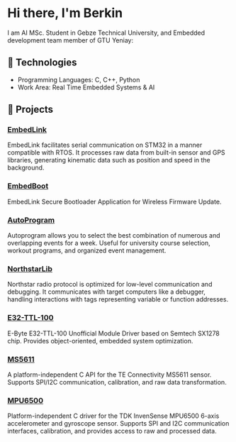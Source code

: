 # Hi there, I'm Berkin

I am AI MSc. Student in Gebze Technical University, and Embedded development team member of GTU Yeniay:

## 🔧 Technologies

- Programming Languages: C, C++, Python
- Work Area: Real Time Embedded Systems & AI

## 🚀 Projects

### [EmbedLink](https://github.com/Berkin99/EmbedLink)
EmbedLink facilitates serial communication on STM32 in a manner compatible with RTOS. It processes raw data from built-in sensor and GPS libraries, generating kinematic data such as position and speed in the background.

### [EmbedBoot](https://github.com/Berkin99/EmbedBoot)
EmbedLink Secure Bootloader Application for Wireless Firmware Update.

### [AutoProgram](https://github.com/Berkin99/AutoProgram)
Autoprogram allows you to select the best combination of numerous and overlapping events for a week. Useful for university course selection, workout programs, and organized event management.

### [NorthstarLib](https://github.com/Berkin99/NorthstarLib)
Northstar radio protocol is optimized for low-level communication and debugging. It communicates with target computers like a debugger, handling interactions with tags representing variable or function addresses.

### [E32-TTL-100](https://github.com/Berkin99/E32-TTL-100)
E-Byte E32-TTL-100 Unofficial Module Driver based on Semtech SX1278 chip. Provides object-oriented, embedded system optimization.

### [MS5611](https://github.com/Berkin99/MS5611)
A platform-independent C API for the TE Connectivity MS5611 sensor. Supports SPI/I2C communication, calibration, and raw data transformation.

### [MPU6500](https://github.com/Berkin99/MPU6500)
Platform-independent C driver for the TDK InvenSense MPU6500 6-axis accelerometer and gyroscope sensor. Supports SPI and I2C communication interfaces, calibration, and provides access to raw and processed data.
